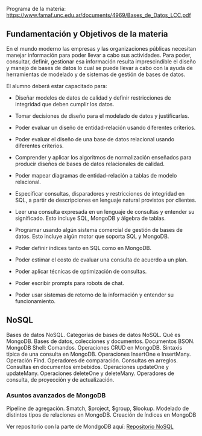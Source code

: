 Programa de la materia: https://www.famaf.unc.edu.ar/documents/4969/Bases_de_Datos_LCC.pdf

## Fundamentación y Objetivos de la materia
En el mundo moderno las empresas y las organizaciones públicas necesitan manejar información
para poder llevar a cabo sus actividades. Para poder, consultar, definir, gestionar esa información
resulta imprescindible el diseño y manejo de bases de datos lo cual se puede llevar a cabo con la
ayuda de herramientas de modelado y de sistemas de gestión de bases de datos.

El alumno deberá estar capacitado para:

* Diseñar modelos de datos de calidad y definir restricciones de integridad
que deben cumplir los datos.

* Tomar decisiones de diseño para el modelado de datos y justificarlas.
* Poder evaluar un diseño de entidad-relación usando diferentes criterios.
* Poder evaluar el diseño de una base de datos relacional usando diferentes
criterios.
* Comprender y aplicar los algoritmos de normalización enseñados para producir diseños de bases
de datos relacionales de calidad.
* Poder mapear diagramas de entidad-relación a tablas de modelo relacional.
* Especificar consultas, disparadores y restricciones de integridad en
SQL, a partir de descripciones en lenguaje natural provistos por clientes.
* Leer una consulta expresada en un lenguaje de consultas y entender su
significado. Esto incluye SQL, MongoDB y álgebra de tablas.
* Programar usando algún sistema comercial de gestión de bases de datos. Esto incluye algún
motor que soporta SQL y MongoDB.
* Poder definir índices tanto en SQL como en MongoDB.
* Poder estimar el costo de evaluar una consulta de acuerdo a un plan.
* Poder aplicar técnicas de optimización de consultas.
* Poder escribir prompts para robots de chat.
* Poder usar sistemas de retorno de la información y entender su funcionamiento.

## NoSQL
Bases de datos NoSQL. Categorías de bases de datos NoSQL. Qué es MongoDB. Bases de
datos, colecciones y documentos. Documentos BSON. MongoDB Shell: Comandos. Operaciones
CRUD en MongoDB. Sintaxis típica de una consulta en MongoDB. Operaciones InsertOne e
InsertMany. Operación Find. Operadores de comparación. Consultas en arreglos. Consultas en
documentos embebidos. Operaciones updateOne y updateMany. Operaciones deleteOne y
deleteMany. Operadores de consulta, de proyección y de actualización.
### Asuntos avanzados de MongoDB
Pipeline de agregación. $match, $project, $group, $lookup. Modelado de distintos tipos de
relaciones en MongoDB. Creación de índices en MongoDB


Ver repositorio con la parte de MondgoDB aquí: [Repositorio NoSQL](https://github.com/Conyweasley/SQL)
